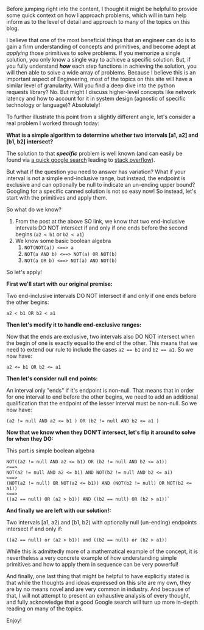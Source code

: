 Before jumping right into the content, I thought it might be helpful to provide some quick context on how I approach problems, which will in turn help inform as to the level of detail and approach to many of the topics on this blog.

I believe that one of the most beneficial things that an engineer can do is to gain a firm understanding of concepts and primitives, and become adept at _applying_ those primitives to solve problems.  If you memorize a single solution, you only know a single way to achieve a specific solution.  But, if you fully understand _**how**_ each step functions in achieving the solution, you will then able to solve a wide array of problems.  Because I believe this is an important aspect of Engineering, most of the topics on this site will have a similar level of granularity.  Will you find a deep dive into the python requests library?  No.  But might I discuss higher-level concepts like network latency and how to account for it in system design (agnostic of specific technology or language)?  Absolutely!

To further illustrate this point from a slightly different angle, let's consider a real problem I worked through today:

**What is a simple algorithm to determine whether two intervals [a1, a2] and [b1, b2] intersect?**

The solution to that _**specific**_ problem is well known (and can easily be found via [a quick google search](https://www.google.com/search?q=how+to+determine+if+two+intervals+overlap) leading to [stack overflow](https://stackoverflow.com/questions/3269434/whats-the-most-efficient-way-to-test-two-integer-ranges-for-overlap)).

But what if the question you need to answer has variation?  What if your interval is not a simple end-inclusive range, but instead, the endpoint is exclusive and can optionally be null to indicate an un-ending upper bound?  Googling for a specific canned solution is not so easy now!  So instead, let's start with the primitives and apply them.

So what do we know?

1. From the post at the above SO link, we know that two end-inclusive intervals DO NOT intersect if and only if one ends before the second begins  (`a2 < b1` or  `b2 < a1`)
3. We know some basic boolean algebra
    1. `NOT(NOT(a)) <==> a`
    2. `NOT(a AND b) <==> NOT(a) OR NOT(b)`
    3. `NOT(a OR b) <==> NOT(a) AND NOT(b)`

So let's apply!

**First we'll start with our original premise:**

Two end-inclusive intervals DO NOT intersect if and only if one ends before the other begins:

    a2 < b1 OR b2 < a1

**Then let's modify it to handle end-exclusive ranges:**

Now that the ends are exclusive, two intervals also DO NOT intersect when the begin of one is exactly equal to the end of the other.  This means that we need to extend our rule to include the cases `a2 == b1` and `b2 == a1`.  So we now have:

    a2 <= b1 OR b2 <= a1

**Then let's consider null end points:**

An interval only "ends" if it's endpoint is non-null.  That means that in order for one interval to end before the other begins, we need to add an additional qualification that the endpoint of the lesser interval must be non-null.  So we now have:

    (a2 != null AND a2 <= b1 ) OR (b2 != null AND b2 <= a1 )

**Now that we know when they DON'T intersect, let's flip it around to solve for when they DO:**

This part is simple boolean algebra

    NOT((a2 != null AND a2 <= b1) OR (b2 != null AND b2 <= a1))
    <==>
    NOT(a2 != null AND a2 <= b1) AND NOT(b2 != null AND b2 <= a1)
    <==>
    (NOT(a2 != null) OR NOT(a2 <= b1)) AND (NOT(b2 != null) OR NOT(b2 <= a1))
    <==>
    ((a2 == null) OR (a2 > b1)) AND ((b2 == null) OR (b2 > a1))`

**And finally we are left with our solution!:**

Two intervals [a1, a2) and [b1, b2) with optionally null (un-ending) endpoints intersect if and only if:

    ((a2 == null) or (a2 > b1)) and ((b2 == null) or (b2 > a1))


While this is admittedly more of a mathematical example of the concept, it is nevertheless a very concrete example of how understanding simple primitives and how to apply them in sequence can be very powerful!


And finally, one last thing that might be helpful to have explicitly stated is that while the thoughts and ideas expressed on this site are my own, they are by no means novel and are very common in industry.  And because of that, I will not attempt to present an exhaustive analysis of every thought, and fully acknowledge that a good Google search will turn up more in-depth reading on many of the topics.  

Enjoy!
